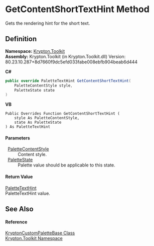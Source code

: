 # GetContentShortTextHint Method


Gets the rendering hint for the short text.



## Definition
**Namespace:** <a href="79d2eac2-21f4-54ff-7552-b20c33c30600.md">Krypton.Toolkit</a>  
**Assembly:** Krypton.Toolkit (in Krypton.Toolkit.dll) Version: 80.23.10.287+8d7660f9dc5efd033fabe008ebfb904beab6d444

**C#**
``` C#
public override PaletteTextHint GetContentShortTextHint(
	PaletteContentStyle style,
	PaletteState state
)
```
**VB**
``` VB
Public Overrides Function GetContentShortTextHint ( 
	style As PaletteContentStyle,
	state As PaletteState
) As PaletteTextHint
```



#### Parameters
<dl><dt>  <a href="e51bbd11-7fb5-8388-9a31-63383b173303.md">PaletteContentStyle</a></dt><dd>Content style.</dd><dt>  <a href="93e626cd-00cf-240e-06c6-ab4d47e982ba.md">PaletteState</a></dt><dd>Palette value should be applicable to this state.</dd></dl>

#### Return Value
<a href="337b9139-048d-9c52-b45d-d8bb3ebd7c63.md">PaletteTextHint</a>  
PaletteTextHint value.

## See Also


#### Reference
<a href="19e895c2-5326-25bf-d4bb-c7367f234f77.md">KryptonCustomPaletteBase Class</a>  
<a href="79d2eac2-21f4-54ff-7552-b20c33c30600.md">Krypton.Toolkit Namespace</a>  
